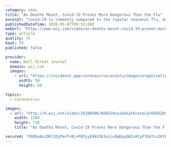 ```yaml
---
category: news
title: "As Deaths Mount, Covid-19 Proves More Dangerous Than the Flu"
excerpt: "Covid-19 is commonly compared to the regular seasonal flu, but one has proven to be more dangerous than the other. WSJ’s Gerald F. Seib explains why the coronavirus is treated more seriously than the flu."
publishedDateTime: 2020-05-07T09:53:00Z
webUrl: "https://www.wsj.com/video/as-deaths-mount-covid-19-proves-more-dangerous-than-the-flu/B9562A77-010B-49AD-A036-13A29C78B475.html"
type: article
quality: 75
heat: 75
published: false

provider:
  name: Wall Street Journal
  domain: wsj.com
  images:
    - url: "https://insideout.app/coronavirus/assets/images/organizations/wsj.com-50x50.jpg"
      width: 50
      height: 50

topics:
  - Coronavirus

images:
  - url: "http://m.wsj.net/video/20200506/050520seibdeathratev3/050520seibdeathratev3_1280x720.jpg"
    width: 1280
    height: 720
    title: "As Deaths Mount, Covid-19 Proves More Dangerous Than the Flu"

secured: "F00EeAx/DKl2OjPenT+Bj+P85jyE98VIEJojcv0qKpyOA2uXCyF7UaTcuIKtBlZYkYPPTAW5Cn8ltSMRnVILpWXRsOlP9nspSGHEC3k/pyECV6svD05Lv0gEkHhxo6ZW+2tuOmcMWs2K1GH+P/yXHUQpRNMFUaP8psZewlFplqqnGL8rACzXLpqylr/DWGVHAfOSQ6+GpoOZey/8qpL3JL/5ZNkFQ8gSeYSqWaAVtSKfuxDzP+GQxcRysZ9wIG7uLdY4lNTYWXaQqbDvD14L049cA9cMm0D13UnQm05Z7Y0XZKJk2HxgVKG8uJBOV1aQ;O4SG06iHJxRcmCnK7MUJIw=="
---
```


